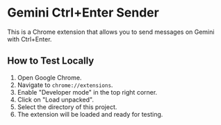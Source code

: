 # Gemini Ctrl+Enter Sender

This is a Chrome extension that allows you to send messages on Gemini with Ctrl+Enter.

## How to Test Locally

1.  Open Google Chrome.
2.  Navigate to `chrome://extensions`.
3.  Enable "Developer mode" in the top right corner.
4.  Click on "Load unpacked".
5.  Select the directory of this project.
6.  The extension will be loaded and ready for testing.
